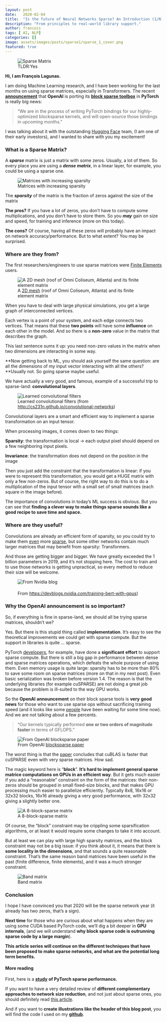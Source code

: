 ```yaml
---
layout:	post
date:	2020-02-04
title:	"Is the future of Neural Networks Sparse? An Introduction (1/N)"
description: "From principles to real-world library support."
author: francois
tags: [ AI, NLP]
categories: []
image: assets/images/posts/sparse1/sparse_1_cover.png
featured: true
---
```


<figure class="figcenter">
<img class="large" alt="Sparse Matrix" src="/assets/images/posts/sparse1/header.png">
<figcaption>TLDR:Yes</figcaption>
</figure>
 
**Hi, I am François Lagunas.**

I am doing Machine Learning research, and I have been working for the last months on using sparse matrices, especially in Transformers. The recent [**announcement**](https://openai.com/blog/openai-pytorch/) that **OpenAI** is porting its [**block sparse toolbox**](https://openai.com/blog/block-sparse-gpu-kernels/) in **PyTorch** is really big news:


> “We are in the process of writing PyTorch bindings for our highly-optimized blocksparse kernels, and will open-source those bindings in upcoming months.”

I was talking about it with the outstanding [Hugging Face](https://huggingface.co/) team, (I am one of their early investors), and I wanted to share with you my excitement!

### What is a Sparse Matrix?

A ***sparse*** matrix is just a matrix with some zeros. Usually, a lot of them. So every place you are using a ***dense matrix***, in a linear layer, for example, you could be using a sparse one.

<figure class="figcenter">
<img class="large" alt="Matrices with increasing sparsity" src="/assets/images/posts/sparse1/sparse.png">
<figcaption>Matrices with increasing sparsity</figcaption>
</figure>


The ***sparsity*** of the matrix is the fraction of zeros against the size of the matrix

**The pros?** If you have a lot of zeros, you don’t have to compute some multiplications, and you don’t have to store them. So you ***may*** gain on size and speed, for training and inference (more on this today).

**The cons?** Of course, having all these zeros will probably have an impact on network accuracy/performance. But to what extent? You may be surprised.

### Where are they from?

The first researchers/engineers to use sparse matrices were [Finite Elements](https://en.wikipedia.org/wiki/Finite_element_method) users.


<figure class="figcenter">
<img class="large" alt="A 2D mesh (roof of Omni Coliseum, Atlanta) and its finite element matrix" src="/assets/images/posts/sparse1/finite_elements_composite2.png">
<figcaption>A <a href="https://www.cise.ufl.edu/research/sparse/matrices/HB/bcsstk14.html">2D mesh</a> (roof of Omni Coliseum, Atlanta) and its finite element matrix</figcaption>
</figure>


When you have to deal with large physical simulations, you get a large graph of interconnected vertices.

Each vertex is a point of your system, and each edge connects two vertices. That means that these **two points** will have some **influence** on each other in the model. And so there is a **non-zero** value in the matrix that describes the graph.

This last sentence sums it up: you need non-zero values in the matrix when two dimensions are interacting in some way.

**Now getting back to ML, you should ask yourself the same question: are all the dimensions of my input vector interacting with all the others? **Usually not. So going sparse maybe useful.

We have actually a very good, and famous, example of a successful trip to sparse-land: **convolutional layers**.

<figure class="figcenter">
<img class="large" alt="Learned convolutional filters" src="/assets/images/posts/sparse1/convolutions.jpeg">
<figcaption>Learned convolutional filters (from <a href="http://cs231n.github.io/convolutional-networks">http://cs231n.github.io/convolutional-networks</a>)</figcaption>
</figure>


Convolutional layers are a smart and efficient way to implement a sparse transformation on an input tensor.

When processing images, it comes down to two things:

**Sparsity**: the transformation is local → each output pixel should depend on a few neighboring input pixels.

**Invariance**: the transformation does not depend on the position in the image

Then you just add the constraint that the transformation is linear: if you were to represent this transformation, you would get a HUGE matrix with only a few non-zeros. But of course, the right way to do this is to do a multiplication of the input tensor with a small set of small matrices (each square in the image before).

The importance of convolutions in today’s ML success is obvious. But you can see that **finding a clever way to make things sparse sounds like a good recipe to save time and space.**

### Where are they useful?

Convolutions are already an efficient form of sparsity, so you could try to make them [even](https://arxiv.org/abs/1902.05967) more [sparse](http://arxiv.org/abs/1907.04840), but some other networks contain much larger matrices that may benefit from sparsity: Transformers.

And those are getting bigger and bigger. We have greatly exceeded the 1 billion parameters in 2019, and it’s not stopping here. The cost to train and to use those networks is getting unpractical, so every method to reduce their size will be welcome.

<figure class="figcenter">
<img alt="From Nvidia blog" src="/assets/images/posts/sparse1/Nvidia-Blog-Figure-1-Training.jpg">
<figcaption style="margin-top:20px">From <a href="https://devblogs.nvidia.com/training-bert-with-gpus">https://devblogs.nvidia.com/training-bert-with-gpus</a>)</figcaption>
</figure>

### Why the OpenAI announcement is so important?

So, if everything is fine in sparse-land, we should all be trying sparse matrices, shouldn’t we?

Yes. But there is this stupid thing called **implementation**. It’s easy to see the theoretical improvements we could get with sparse compute. But the support in libraries is quite … sparse.

PyTorch [developers](https://github.com/soumith), for example, have done a **significant** **effort** to support sparse compute. But there is still a big gap in performance between dense and sparse matrices operations, which defeats the whole purpose of using them. Even memory usage is quite large: sparsity has to be more than 80% to save some room on sparse matrices (more on that in my next post). Even basic serialization was broken before version 1.4. The reason is that the underlying libraries (for example cuSPARSE) are not doing a great job because the problem is ill-suited to the way GPU works.

So the **OpenAI** **announcement** on their block sparse tools is **very** **good** **news** for those who want to use sparse ops without sacrificing training speed (and it looks like some [people](https://github.com/openai/blocksparse/issues/2) have been waiting for some time now). And we are not talking about a few percents.


> “Our kernels typically performed **one or two orders of magnitude faster** in terms of GFLOPS.”


<figure class="figcenter">
<img alt="From OpenAI blocksparse paper" src="/assets/images/posts/sparse1/openai_speedup.png">
<figcaption>From OpenAI <a href="https://d4mucfpksywv.cloudfront.net/blocksparse/blocksparsepaper.pdf">blocksparse paper</a></figcaption>
</figure>

The worst thing is that the [paper](https://d4mucfpksywv.cloudfront.net/blocksparse/blocksparsepaper.pdf) concludes that cuBLAS is faster that cuSPARSE even with very sparse matrices. How sad.

The magic keyword here is “**block**”. **It’s hard to implement general sparse matrice computations on GPUs in an efficient way**. But it gets much easier if you add a “reasonable” constraint on the form of the matrices: their non-zeros should be grouped in small fixed-size blocks, and that makes GPU processing much easier to parallelize efficiently. Typically 8x8, 16x16 or 32x32 blocks, 16x16 already giving a very good performance, with 32x32 giving a slightly better one.


<figure class="figcenter">
<img alt="A 8-block-sparse matrix" src="/assets/images/posts/sparse1/block_sparse.png">
<figcaption>A 8-block-sparse matrix</figcaption>
</figure>

Of course, the “block” constraint may be crippling some sparsification algorithms, or at least it would require some changes to take it into account.

But at least we can play with large high sparsity matrices, and the block constraint may not be a big issue: if you think about it, it means that there is **some locality in the dimensions**, and that sounds a quite reasonable constraint. That’s the same reason band matrices have been useful in the past (finite difference, finite elements), and it was a much stronger constraint.


<figure class="figcenter">
<img alt="Band matrix" src="/assets/images/posts/sparse1/band_matrix.png">
<figcaption>Band matrix</figcaption>
</figure>

### Conclusion

I hope I have convinced you that 2020 will be the sparse network year (it already has two zeros, that’s a sign).

**Next time** for those who are curious about what happens when they are using some CUDA based PyTorch code, we’ll dig a bit deeper in **GPU internals**, (and we will understand **why block sparse code is outrunning sparse code by a large margin**).

**This article series will continue on the different techniques that have been proposed to make sparse networks, and what are the potential long term benefits.**

#### More reading

First, here is a **[study](https://towardsdatascience.com/sparse-matrices-in-pytorch-part-2-gpus-fd9cc0725b71) of PyTorch sparse performance.**

If you want to have a very detailed review of **different complementary approaches to network size reduction**, and not just about sparse ones, you should definitely read [this article](http://mitchgordon.me/machine/learning/2020/01/13/do-we-really-need-model-compression.html).

And if you want to **create illustrations like the header of this blog post**, you will find the code I used on my **[github](https://github.com/madlag/medium_posts/tree/master/sparse_matrices_1)**.

  